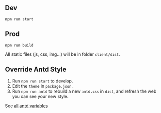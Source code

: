 ## Dev

```
npm run start
```

## Prod

```
npm run build
```

All static files (js, css, img...) will be in folder `client/dist`.

## Override Antd Style

1. Run `npm run start` to develop.
2. Edit the `theme` in `package.json`.
3. Run `npm run antd` to rebuild a new `antd.css` in `dist`, and refresh the web you can see your new style.


See [all antd variables](https://github.com/ant-design/ant-design/blob/master/components/style/themes/default.less)
